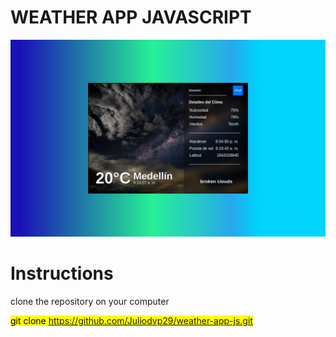 # WEATHER APP JAVASCRIPT


![Screenshot](weather_js.png)

# Instructions
<p>clone the repository on your computer</p>

<mark>git clone https://github.com/Juliodvp29/weather-app-js.git</mark>



